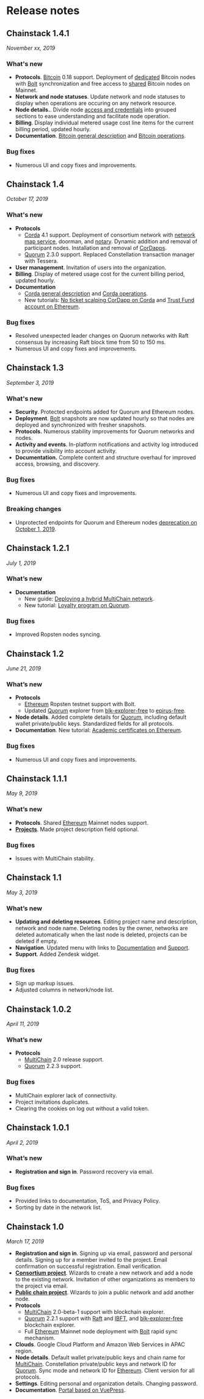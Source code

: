 # Release notes

## Chainstack 1.4.1

*November xx, 2019*

### What's new

* **Protocols**. [Bitcoin](/blockchains/bitcoin) 0.18 support. Deployment of [dedicated](/glossary/dedicated-node) Bitcoin nodes with [Bolt](/glossary/bolt) synchronization and free access to [shared](/glossary/shared-node) Bitcoin nodes on Mainnet.
* **Network and node statuses**. Update network and node statuses to display when operations are occuring on any network resource.
* **Node details.**. Divide node [access and credentials](/platform/view-node-access-and-credentials) into grouped sections to ease understanding and facilitate node operation.
* **Billing**. Display individual metered usage cost line items for the current billing period, updated hourly.
* **Documentation**. [Bitcoin general description](/blockchains/bitcoin) and [Bitcoin operations](/operations/bitcoin).

### Bug fixes

* Numerous UI and copy fixes and improvements.

## Chainstack 1.4

*October 17, 2019*

### What's new

* **Protocols**
  * [Corda](/blockchains/corda) 4.1 support. Deployment of consortium network with [network map service](/blockchains/corda#network-map-service), doorman, and [notary](/blockchains/corda#notary-service). Dynamic addition and removal of participant nodes. Installation and removal of [CorDapps](/blockchains/corda#cordapp).
  * [Quorum](/blockchains/Quorum) 2.3.0 support. Replaced Constellation transaction manager with Tessera.
* **User management**. Invitation of users into the organization.
* **Billing**. Display of metered usage cost for the current billing period, updated hourly.
* **Documentation**
  * [Corda general description](/blockchains/corda) and [Corda operations](/operations/corda).
  * New tutorials: [No ticket scalping CorDapp on Corda](/tutorials/no-ticket-scalping-cordapp-on-corda) and [Trust Fund account on Ethereum](/tutorials/trust-fund-account-on-ethereum).

### Bug fixes

* Resolved unexpected leader changes on Quorum networks with Raft consensus by increasing Raft block time from 50 to 150 ms.
* Numerous UI and copy fixes and improvements.

## Chainstack 1.3

*September 3, 2019*

### What's new

* **Security**. Protected endpoints added for Quorum and Ethereum nodes.
* **Deployment**. [Bolt](/glossary/bolt) snapshots are now updated hourly so that nodes are deployed and synchronized with fresher snapshots.
* **Protocols.** Numerous stability improvements for Quorum networks and nodes.
* **Activity and events**. In-platform notifications and activity log introduced to provide visibility into account activity.
* **Documentation.** Complete content and structure overhaul for improved access, browsing, and discovery.

### Bug fixes

* Numerous UI and copy fixes and improvements.

### Breaking changes

* Unprotected endpoints for Quorum and Ethereum nodes [deprecation on October 1, 2019](https://chainstack.com/protected-endpoints-for-ethereum-and-quorum-nodes-on-chainstack/).

## Chainstack 1.2.1

*July 1, 2019*

### What’s new

* **Documentation**
  * New guide: [Deploying a hybrid MultiChain network](/operations/multichain/deploying-a-hybrid-network).
  * New tutorial: [Loyalty program on Quorum](/tutorials/loyalty-program-on-quorum).

### Bug fixes

* Improved Ropsten nodes syncing.

## Chainstack 1.2

*June 21, 2019*

### What’s new

* **Protocols**
  * [Ethereum](/blockchains/ethereum) Ropsten testnet support with Bolt.
  * Updated [Quorum](/blockchains/quorum) explorer from [blk-explorer-free](https://github.com/blk-io/blk-explorer-free) to [epirus-free](https://github.com/blk-io/epirus-free).
* **Node details**. Added complete details for [Quorum](/blockchains/quorum), including default wallet private/public keys. Standardized fields for all protocols.
* **Documentation**. New tutorial: [Academic certificates on Ethereum](/tutorials/academic-certificates-on-ethereum).

### Bug fixes

* Numerous UI and copy fixes and improvements.

## Chainstack 1.1.1

*May 9, 2019*

### What’s new

* **Protocols**. Shared [Ethereum](/blockchains/ethereum) Mainnet nodes support.
* [**Projects**](/glossary/project). Made project description field optional.

### Bug fixes

* Issues with MultiChain stability.

## Chainstack 1.1

*May 3, 2019*

### What’s new

* **Updating and deleting resources**. Editing project name and description, network and node name. Deleting nodes by the owner, networks are deleted automatically when the last node is deleted, projects can be deleted if empty.
* **Navigation**. Updated menu with links to [Documentation](../) and [Support](https://support.chainstack.com).
* **Support**. Added Zendesk widget.

### Bug fixes

* Sign up markup issues.
* Adjusted columns in network/node list.

## Chainstack 1.0.2

*April 11, 2019*

### What’s new

* **Protocols**
  * [MultiChain](/blockchains/multichain) 2.0 release support.
  * [Quorum](/blockchains/quorum) 2.2.3 support.

### Bug fixes

* MultiChain explorer lack of connectivity.
* Project invitations duplicates.
* Clearing the cookies on log out without a valid token.

## Chainstack 1.0.1

*April 2, 2019*

### What’s new

* **Registration and sign in**. Password recovery via email.

### Bug fixes

* Provided links to documentation, ToS, and Privacy Policy.
* Sorting by date in the network list.

## Chainstack 1.0

*March 17, 2019*

* **Registration and sign in**. Signing up via email, password and personal details. Signing up for a member invited to the project. Email confirmation on successful registration. Email verification.
* [**Consortium project**](/glossary/consortium-project). Wizards to create a new network and add a node to the existing network. Invitation of other organizations as members to the project via email.
* [**Public chain project**](/glossary/public-chain-project). Wizards to join a public network and add another node.
* **Protocols**
  * [MultiChain](/blockchains/multichain) 2.0-beta-1 support with blockchain explorer.
  * [Quorum](/blockchains/quorum) 2.2.1 support with [Raft](/blockchains/quorum#raft) and [IBFT](/blockchains/quorum#istanbul-byzantine-fault-tolerance), and [blk-explorer-free](https://github.com/blk-io/blk-explorer-free) blockchain explorer.
  * Full [Ethereum](/blockchains/ethereum) Mainnet node deployment with [Bolt](/glossary/bolt) rapid sync mechanism.
* **Clouds**. Google Cloud Platform and Amazon Web Services in APAC region.
* **Node details**. Default wallet private/public keys and chain name for [MultiChain](/blockchains/multichain). Constellation private/public keys and network ID for [Quorum](/blockchains/quorum). Sync mode and network ID for [Ethereum](/blockchains/ethereum). Client version for all protocols.
* **Settings**. Editing personal and organization details. Changing password.
* **Documentation**. [Portal based on VuePress](../).
